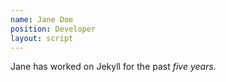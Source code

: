 ```yaml
---
name: Jane Doe
position: Developer
layout: script
---
```

Jane has worked on Jekyll for the past *five years*.
